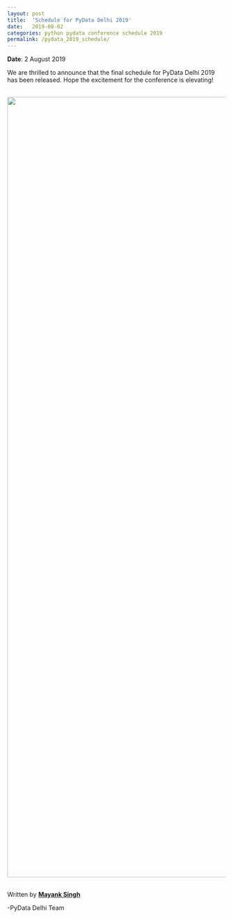 ```yaml
---
layout: post
title:  'Schedule for PyData Delhi 2019'
date:   2019-08-02
categories: python pydata conference schedule 2019
permalink: /pydata_2019_schedule/
---
```



**Date**: 2 August 2019

We are thrilled to announce that the final schedule for PyData Delhi 2019 has been released. 
Hope the excitement for the conference is elevating!

<br>
<center>
<img src="https://user-images.githubusercontent.com/19390263/62365714-634d7380-b542-11e9-9539-84c6dfb86eda.jpg" alt="schedule" style="width: 1800px;"/>
</center>
<br>

Written by [**Mayank Singh**](https://www.linkedin.com/in/code-monk08/)

-PyData Delhi Team